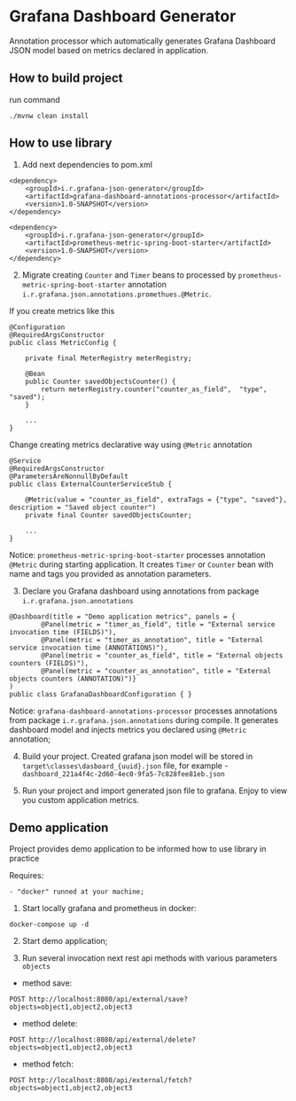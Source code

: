 # Grafana Dashboard Generator
Annotation processor which automatically generates Grafana Dashboard JSON model based on metrics declared in application.

## How to build project
run command
```
./mvnw clean install
```

## How to use library

1. Add next dependencies to pom.xml
```
<dependency>
    <groupId>i.r.grafana-json-generator</groupId>
    <artifactId>grafana-dashboard-annotations-processor</artifactId>
    <version>1.0-SNAPSHOT</version>
</dependency>

<dependency>
    <groupId>i.r.grafana-json-generator</groupId>
    <artifactId>prometheus-metric-spring-boot-starter</artifactId>
    <version>1.0-SNAPSHOT</version>
</dependency>
```

2. Migrate creating `Counter` and `Timer` beans to processed by `prometheus-metric-spring-boot-starter` annotation `i.r.grafana.json.annotations.promethues.@Metric`.

If you create metrics like this
```
@Configuration
@RequiredArgsConstructor
public class MetricConfig {

    private final MeterRegistry meterRegistry;

    @Bean
    public Counter savedObjectsCounter() {
        return meterRegistry.counter("counter_as_field",  "type", "saved");
    }
    
    ...  
}
```
Change creating metrics declarative way using `@Metric` annotation
```
@Service
@RequiredArgsConstructor
@ParametersAreNonnullByDefault
public class ExternalCounterServiceStub {

    @Metric(value = "counter_as_field", extraTags = {"type", "saved"}, description = "Saved object counter")
    private final Counter savedObjectsCounter;
    
    ...
}   
```

Notice: `prometheus-metric-spring-boot-starter` processes annotation `@Metric` during starting application. 
It creates `Timer` or `Counter` bean with name and tags you provided as annotation parameters.

3. Declare you Grafana dashboard using annotations from package `i.r.grafana.json.annotations`

```
@Dashboard(title = "Demo application metrics", panels = {
        @Panel(metric = "timer_as_field", title = "External service invocation time (FIELDS)"),
        @Panel(metric = "timer_as_annotation", title = "External service invocation time (ANNOTATIONS)"),
        @Panel(metric = "counter_as_field", title = "External objects counters (FIELDS)"),
        @Panel(metric = "counter_as_annotation", title = "External objects counters (ANNOTATION)")}
)
public class GrafanaDashboardConfiguration { }
```

Notice: `grafana-dashboard-annotations-processor` processes annotations from package `i.r.grafana.json.annotations` during compile. 
It generates dashboard model and injects metrics you declared using `@Metric` annotation;

4. Build your project. Created grafana json model will be stored in `target\classes\dasboard_{uuid}.json` file, for example - `dashboard_221a4f4c-2d60-4ec0-9fa5-7c828fee81eb.json` 

5. Run your project and import generated json file to grafana. Enjoy to view you custom application metrics.


## Demo application
Project provides demo application to be informed how to use library in practice

Requires:

    - "docker" runned at your machine;

1. Start locally grafana and prometheus in docker:
```
docker-compose up -d
```

2. Start demo application;

3. Run several invocation next rest api methods with various parameters `objects`

- method save:
```
POST http://localhost:8080/api/external/save?objects=object1,object2,object3
```
- method delete:
```
POST http://localhost:8080/api/external/delete?objects=object1,object2,object3
```
- method fetch:
```
POST http://localhost:8080/api/external/fetch?objects=object1,object2,object3
```
